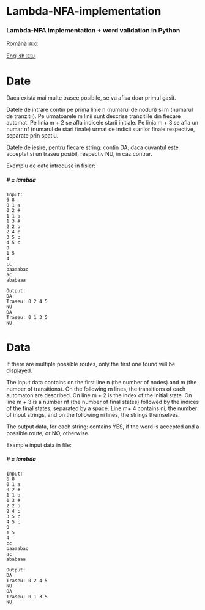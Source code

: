 # Lambda-NFA-implementation

### Lambda-NFA implementation + word validation in Python

[Română :romania:](#date)

[English :eu:](#data)

# Date

Daca exista mai multe trasee posibile, se va afisa doar primul gasit.

Datele de intrare contin pe prima linie n (numarul de noduri) si m (numarul de tranzitii). 
Pe urmatoarele m linii sunt descrise tranzitiile din fiecare automat.
Pe linia m + 2 se afla indicele starii initiale. Pe linia m + 3 se afla un numar nf (numarul de stari finale) urmat de indicii starilor finale respective, separate prin spatiu.

Datele de iesire, pentru fiecare string: contin DA, daca cuvantul este acceptat si un traseu posibil, respectiv NU, in caz contrar.

Exemplu de date introduse în fisier:

##### # = lambda

```
Input:
6 8
0 1 a
0 2 #
1 1 b
1 3 #
2 2 b
2 4 c
3 5 c
4 5 c
0
1 5
4
cc
baaaabac
ac
ababaaa
```
```
Output:
DA
Traseu: 0 2 4 5
NU
DA
Traseu: 0 1 3 5
NU
```

# Data

If there are multiple possible routes, only the first one found will be displayed.

The input data contains on the first line n (the number of nodes) and m (the number of transitions).
On the following m lines, the transitions of each automaton are described.
On line m + 2 is the index of the initial state. On line m + 3 is a number nf (the number of final states) followed by the indices of the final states, separated by a space.
Line m+ 4 contains ni, the number of input strings, and on the following ni lines, the strings themselves.

The output data, for each string: contains YES, if the word is accepted and a possible route, or NO, otherwise.

Example input data in file:


##### # = lambda
```
Input:
6 8
0 1 a
0 2 #
1 1 b
1 3 #
2 2 b
2 4 c
3 5 c
4 5 c
0
1 5
4
cc
baaaabac
ac
ababaaa
```
```
Output:
DA
Traseu: 0 2 4 5
NU
DA
Traseu: 0 1 3 5
NU
```
